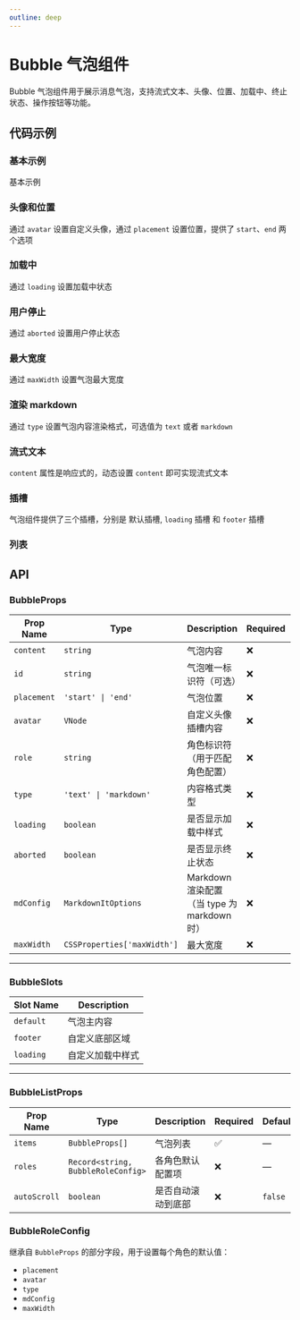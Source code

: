 ```yaml
---
outline: deep
---
```


# Bubble 气泡组件

Bubble 气泡组件用于展示消息气泡，支持流式文本、头像、位置、加载中、终止状态、操作按钮等功能。

## 代码示例

### 基本示例

基本示例

<demo vue="../../demos/bubble/basic.vue" />

### 头像和位置

通过 `avatar` 设置自定义头像，通过 `placement` 设置位置，提供了 `start`、`end` 两个选项

<demo vue="../../demos/bubble/avatar-and-placement.vue" />

### 加载中

通过 `loading` 设置加载中状态

<demo vue="../../demos/bubble/loading.vue" />

### 用户停止

通过 `aborted` 设置用户停止状态

<demo vue="../../demos/bubble/aborted.vue" />

### 最大宽度

通过 `maxWidth` 设置气泡最大宽度

<demo vue="../../demos/bubble/max-width.vue" />

### 渲染 markdown

通过 `type` 设置气泡内容渲染格式，可选值为 `text` 或者 `markdown`

<demo vue="../../demos/bubble/markdown.vue" />

### 流式文本

`content` 属性是响应式的，动态设置 `content` 即可实现流式文本

<demo vue="../../demos/bubble/streaming.vue" />

### 插槽

气泡组件提供了三个插槽，分别是 默认插槽, `loading` 插槽 和 `footer` 插槽

<demo vue="../../demos/bubble/slots.vue" />

### 列表

<demo vue="../../demos/bubble/list.vue" />

## API

### BubbleProps

| Prop Name   | Type                        | Description                                 | Required | Default |
| ----------- | --------------------------- | ------------------------------------------- | -------- | ------- |
| `content`   | `string`                    | 气泡内容                                    | ❌       | —       |
| `id`        | `string`                    | 气泡唯一标识符（可选）                      | ❌       | —       |
| `placement` | `'start' \| 'end'`          | 气泡位置                                    | ❌       | `start` |
| `avatar`    | `VNode`                     | 自定义头像插槽内容                          | ❌       | —       |
| `role`      | `string`                    | 角色标识符（用于匹配角色配置）              | ❌       | —       |
| `type`      | `'text' \| 'markdown'`      | 内容格式类型                                | ❌       | `text`  |
| `loading`   | `boolean`                   | 是否显示加载中样式                          | ❌       | `false` |
| `aborted`   | `boolean`                   | 是否显示终止状态                            | ❌       | `false` |
| `mdConfig`  | `MarkdownItOptions`         | Markdown 渲染配置（当 type 为 markdown 时） | ❌       | —       |
| `maxWidth`  | `CSSProperties['maxWidth']` | 最大宽度                                    | ❌       | —       |

---

### BubbleSlots

| Slot Name | Description      |
| --------- | ---------------- |
| `default` | 气泡主内容       |
| `footer`  | 自定义底部区域   |
| `loading` | 自定义加载中样式 |

---

### BubbleListProps

| Prop Name    | Type                               | Description        | Required | Default |
| ------------ | ---------------------------------- | ------------------ | -------- | ------- |
| `items`      | `BubbleProps[]`                    | 气泡列表           | ✅       | —       |
| `roles`      | `Record<string, BubbleRoleConfig>` | 各角色默认配置项   | ❌       | —       |
| `autoScroll` | `boolean`                          | 是否自动滚动到底部 | ❌       | `false` |

### BubbleRoleConfig

继承自 `BubbleProps` 的部分字段，用于设置每个角色的默认值：

- `placement`
- `avatar`
- `type`
- `mdConfig`
- `maxWidth`
